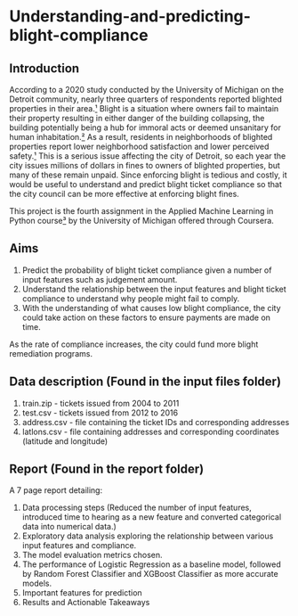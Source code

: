 # Understanding-and-predicting-blight-compliance

## Introduction
According to a 2020 study conducted by the University of Michigan on the Detroit community, nearly three quarters of respondents reported blighted properties in their area.[¹](https://detroitsurvey.umich.edu/wp-content/uploads/2021/02/Blight-Report-7-21-2020.pdf) Blight is a situation where owners fail to maintain their property resulting in either danger of the building collapsing, the building potentially being a hub for immoral acts or deemed unsanitary for human inhabitation.[²](https://detroitmi.gov/departments/law-department/blight) As a result, residents in neighborhoods of blighted properties report lower neighborhood satisfaction and lower perceived safety.[¹](https://detroitsurvey.umich.edu/wp-content/uploads/2021/02/Blight-Report-7-21-2020.pdf) This is a serious issue affecting the city of Detroit, so each year the city issues millions of dollars in fines to owners of blighted properties, but many of these remain unpaid. Since enforcing blight is tedious and costly, it would be useful to understand and predict blight ticket compliance so that the city council can be more effective at enforcing blight fines.

This project is the fourth assignment in the Applied Machine Learning in Python course[³](https://www.coursera.org/learn/python-machine-learning) by the University of Michigan offered through Coursera.

## Aims
1. Predict the probability of blight ticket compliance given a number of input features such as judgement amount.
2. Understand the relationship between the input features and blight ticket compliance to understand why people might fail to comply.
3. With the understanding of what causes low blight compliance, the city could take action on these factors to ensure payments are made on time.

As the rate of compliance increases, the city could fund more blight remediation programs.

## Data description (Found in the input files folder)
1. train.zip - tickets issued from 2004 to 2011
2. test.csv - tickets issued from 2012 to 2016
3. address.csv - file containing the ticket IDs and corresponding addresses
4. latlons.csv -  file containing addresses and corresponding coordinates (latitude and longitude)

## Report (Found in the report folder)
A 7 page report detailing:
1. Data processing steps (Reduced the number of input features, introduced time to hearing as a new feature and converted categorical data into numerical data.)
2. Exploratory data analysis exploring the relationship between various input features and compliance.
3. The model evaluation metrics chosen.
4. The performance of Logistic Regression as a baseline model, followed by Random Forest Classifier and XGBoost Classifier as more accurate models.
5. Important features for prediction
6. Results and Actionable Takeaways
